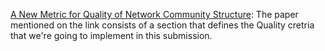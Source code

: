 

[A New Metric for Quality of Network Community Structure](https://arxiv.org/pdf/1507.04308.pdf): The paper mentioned on the link consists of a section that defines the Quality cretria that we're going to implement in this submission.
